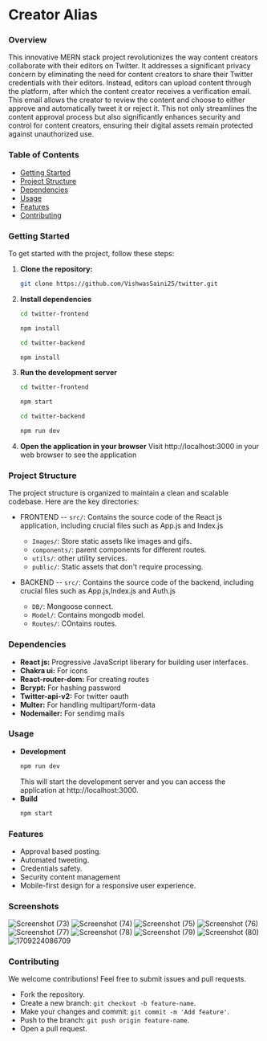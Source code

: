 # Creator Alias 

### Overview

This innovative MERN stack project revolutionizes the way content creators collaborate with their editors on Twitter. It addresses a significant privacy concern by eliminating the need for content creators to share their Twitter credentials with their editors. Instead, editors can upload content through the platform, after which the content creator receives a verification email. This email allows the creator to review the content and choose to either approve and automatically tweet it or reject it. This not only streamlines the content approval process but also significantly enhances security and control for content creators, ensuring their digital assets remain protected against unauthorized use.

### Table of Contents

- [Getting Started](#getting-started)
- [Project Structure](#project-structure)
- [Dependencies](#dependencies)
- [Usage](#usage)
- [Features](#features)
- [Contributing](#contributing)

### Getting Started

To get started with the project, follow these steps:

1. **Clone the repository:**
   ```bash
   git clone https://github.com/VishwasSaini25/twitter.git
   ```
2. **Install dependencies**

   ```bash
   cd twitter-frontend

   npm install

   cd twitter-backend

   npm install
   ```

3. **Run the development server**
   ```bash
   cd twitter-frontend

   npm start
   
   cd twitter-backend

   npm run dev
   ```
4. **Open the application in your browser**
   Visit http://localhost:3000 in your web browser to see the application

### Project Structure

The project structure is organized to maintain a clean and scalable codebase. Here are the key directories:
- FRONTEND
-- `src/`: Contains the source code of the React js application, including crucial files such as App.js and Index.js
  - `Images/`: Store static assets like images and gifs.
  - `components/`:  parent components for different routes.
  - `utils/`: other utility services.
  - `public/`: Static assets that don't require processing.
    
- BACKEND
-- `src/`: Contains the source code of the backend, including crucial files such as App.js,Index.js and Auth.js
  - `DB/`: Mongoose connect.
  - `Model/`:  Contains mongodb model.
  - `Routes/`: COntains routes.

### Dependencies

- **React js:** Progressive JavaScript liberary for building user interfaces.
- **Chakra ui:** For icons
- **React-router-dom:** For creating routes
- **Bcrypt:** For hashing password
- **Twitter-api-v2:** For twitter oauth
- **Multer:** For handling multipart/form-data
- **Nodemailer:** For sendimg mails

### Usage

- **Development**
  ```bash
  npm run dev
  ```
  This will start the development server and you can access the application at http://localhost:3000.
- **Build**
  ```bash
  npm start
  ```

### Features

- Approval based posting.
- Automated tweeting.
- Credentials safety.
- Security content management
- Mobile-first design for a responsive user experience.


  
### Screenshots

![Screenshot (73)](https://github.com/VishwasSaini25/twitter/assets/85990875/99c6dbb4-3ecc-44ff-85c2-924b369f3cc7)
![Screenshot (74)](https://github.com/VishwasSaini25/twitter/assets/85990875/6c40f5e9-0dca-45b7-875a-14909ae0bad1)
![Screenshot (75)](https://github.com/VishwasSaini25/twitter/assets/85990875/aff4ec61-f58a-49ab-af1a-f78d7549862e)
![Screenshot (76)](https://github.com/VishwasSaini25/twitter/assets/85990875/ecf1f941-7c90-4516-94bd-e8ad7dfb634e)
![Screenshot (77)](https://github.com/VishwasSaini25/twitter/assets/85990875/9aa3524e-0282-46a6-8335-52093d61e307)
![Screenshot (78)](https://github.com/VishwasSaini25/twitter/assets/85990875/3638d8aa-0d76-49dd-a813-42e316aa8b6a)
![Screenshot (79)](https://github.com/VishwasSaini25/twitter/assets/85990875/910a254c-3d7b-4915-ac11-23af4241f186)
![Screenshot (80)](https://github.com/VishwasSaini25/twitter/assets/85990875/7541311d-0a4d-433d-96dd-8032bc8dd58a)
![1709224086709](https://github.com/VishwasSaini25/twitter/assets/85990875/d0bb684f-c4bf-4115-9d62-d4a86a7e29a2)



### Contributing

We welcome contributions! Feel free to submit issues and pull requests.

- Fork the repository.
- Create a new branch: `git checkout -b feature-name`.
- Make your changes and commit: `git commit -m 'Add feature'`.
- Push to the branch: `git push origin feature-name`.
- Open a pull request.
